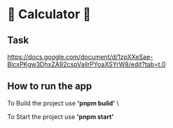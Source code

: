 # 🔢 Calculator 🔢

## Task
https://docs.google.com/document/d/1zpXXeSae-BlcxPKgw3DhxZA92cspVailrPYoaXSYrW8/edit?tab=t.0

## How to run the app
To Build the project use **'pnpm build'** \

To Start the project use **'pnpm start'**
